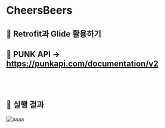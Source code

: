# CheersBeers

##  :page_with_curl: Retrofit과 Glide 활용하기


## :beer: PUNK API -> https://punkapi.com/documentation/v2

<br><br>

## :pushpin: 실행 결과   

![aaaa](https://user-images.githubusercontent.com/56735744/110856620-37d46280-82fb-11eb-9ab6-899ef13db5e9.gif)
